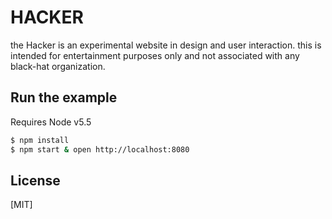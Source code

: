 # HACKER

  the Hacker is an experimental website in design and user interaction.
  this is intended for entertainment purposes only and not associated
  with any black-hat organization.

## Run the example
  Requires Node v5.5

```bash
$ npm install
$ npm start & open http://localhost:8080
```

## License

[MIT]
